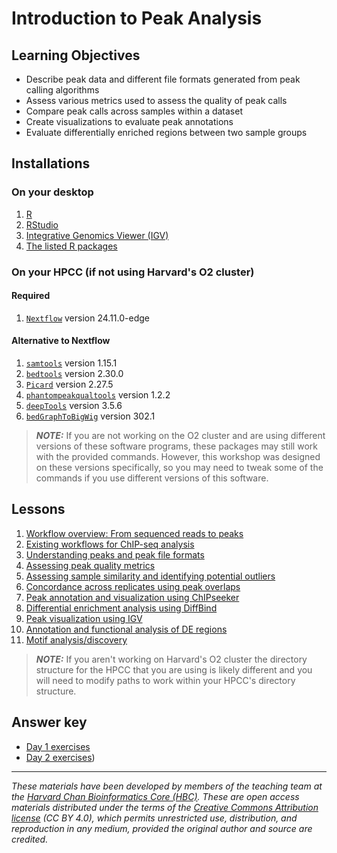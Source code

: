 # Introduction to Peak Analysis

## Learning Objectives

- Describe peak data and different file formats generated from peak calling algorithms
- Assess various metrics used to assess the quality of peak calls
- Compare peak calls across samples within a dataset
- Create visualizations to evaluate peak annotations
- Evaluate differentially enriched regions between two sample groups

## Installations

### On your desktop

1. [R](https://www.r-project.org/)
2. [RStudio](https://posit.co/download/rstudio-desktop/)
3. [Integrative Genomics Viewer (IGV)](https://software.broadinstitute.org/software/igv/)
4. [The listed R packages](../README.md#installation-requirements)

### On your HPCC (if not using Harvard's O2 cluster)

#### Required
1. [`Nextflow`](https://www.nextflow.io/) version 24.11.0-edge

#### Alternative to Nextflow
1. [`samtools`](http://www.htslib.org) version 1.15.1
2. [`bedtools`](https://bedtools.readthedocs.io/en/latest/index.html) version 2.30.0
3. [`Picard`](https://broadinstitute.github.io/picard/) version 2.27.5
5. [`phantompeakqualtools`](https://github.com/kundajelab/phantompeakqualtools) version 1.2.2
6. [`deepTools`](https://deeptools.readthedocs.io/en/develop/index.html) version 3.5.6
7. [`bedGraphToBigWig`](https://github.com/ENCODE-DCC/kentUtils) version 302.1

> ***NOTE:*** If you are not working on the O2 cluster and are using different versions of these software programs, these packages may still work with the provided commands. However, this workshop was designed on these versions specifically, so you may need to tweak some of the commands if you use different versions of this software.

## Lessons

1. [Workflow overview: From sequenced reads to peaks](../lessons/00a_peak_calling_workflow_review.md)
2. [Existing workflows for ChIP-seq analysis](../lessons/00b_peak_calling_with_nfcore.md)
3. [Understanding peaks and peak file formats](../lessons/01_Introduction_to_peak_files.md)
4. [Assessing peak quality metrics](../lessons/02a_peak_quality_metrics_assesment.md)
5. [Assessing sample similarity and identifying potential outliers](../lessons/02b_sample_similarity.md)
6. [Concordance across replicates using peak overlaps](../lessons/03_peak_overlaps.md)
7. [Peak annotation and visualization using ChIPseeker](../lessons/04_peak_annotation_and_visualization.md)
8. [Differential enrichment analysis using DiffBind](../lessons/05_diffbind_analysis.md)
9. [Peak visualization using IGV](../lessons/06_peak_visualization_with_igv.md)
10. [Annotation and functional analysis of DE regions](../lessons/07_DE_annotation_and_enrichment_analysis.md)
11. [Motif analysis/discovery](../lessons/08_motif_analysis.md)


> ***NOTE:*** If you aren't working on Harvard's O2 cluster the directory structure for the HPCC that you are using is likely different and you will need to modify paths to work within your HPCC's directory structure.

## Answer key

- [Day 1 exercises](../homework/Day_1_answer_key.md)
- [Day 2 exercises](../homework/Day_2_answer_key.md))
***

*These materials have been developed by members of the teaching team at the [Harvard Chan Bioinformatics Core (HBC)](http://bioinformatics.sph.harvard.edu/). These are open access materials distributed under the terms of the [Creative Commons Attribution license](https://creativecommons.org/licenses/by/4.0/) (CC BY 4.0), which permits unrestricted use, distribution, and reproduction in any medium, provided the original author and source are credited.*
